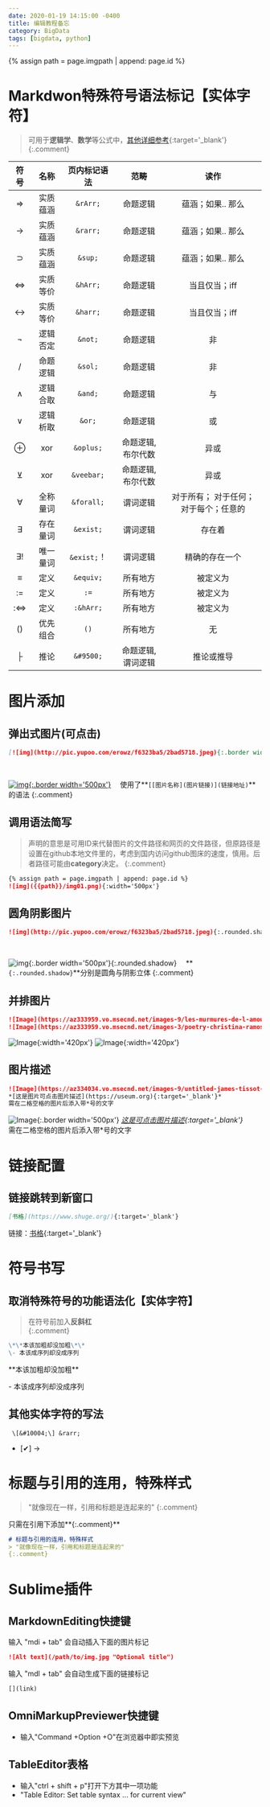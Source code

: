 ```yaml
---
date: 2020-01-19 14:15:00 -0400
title: 编辑教程备忘
category: BigData
tags: [bigdata, python]
---
```

{% assign path = page.imgpath | append: page.id %}

# Markdwon特殊符号语法标记【实体字符】
> 可用于**逻辑学**、**数学**等公式中，[其他详细参考](https://blog.csdn.net/qq_33538554/article/details/86999348){:target='_blank'}
{:.comment}   


| 符号  |  名称  |   页内标记语法   |     范畴     |         读作          |
|:---:|:----:|:----------:|:----------:|:-------------------:|
|  ⇒  | 实质蕴涵 |  `&rArr;`  |    命题逻辑    |     蕴涵；如果.. 那么      |
|  →  | 实质蕴涵 |  `&rarr;`  |    命题逻辑    |     蕴涵；如果.. 那么      |
|  ⊃  | 实质蕴涵 |  `&sup;`   |    命题逻辑    |     蕴涵；如果.. 那么      |
|  ⇔  | 实质等价 |  `&hArr;`  |    命题逻辑    |      当且仅当；iff       |
|  ↔  | 实质等价 |  `&harr;`  |    命题逻辑    |      当且仅当；iff       |
|  ¬  | 逻辑否定 |  `&not;`   |    命题逻辑    |          非          |
|  /  | 命题逻辑 |  `&sol;`   |    命题逻辑    |          非          |
|  ∧  | 逻辑合取 |  `&and;`   |    命题逻辑    |          与          |
|  ∨  | 逻辑析取 |   `&or;`   |    命题逻辑    |          或          |
|  ⊕  | xor  | `&oplus;`  | 命题逻辑, 布尔代数 |         异或          |
|  ⊻  | xor  | `&veebar;` | 命题逻辑, 布尔代数 |         异或          |
|  ∀  | 全称量词 | `&forall;` |    谓词逻辑    | 对于所有； 对于任何；对于每个；任意的 |
|  ∃  | 存在量词 | `&exist;`  |    谓词逻辑    |         存在着         |
| ∃!  | 唯一量词 | `&exist;`！ |    谓词逻辑    |       精确的存在一个       |
|  ≡  |  定义  | `&equiv;`  |    所有地方    |        被定义为         |
| :=  |  定义  |    `:=`    |    所有地方    |        被定义为         |
| :⇔  |  定义  | `:&hArr;`  |    所有地方    |        被定义为         |
| ()  | 优先组合 |    `()`    |    所有地方    |          无          |
|  ├  |  推论  | `&#9500;`  | 命题逻辑, 谓词逻辑 |        推论或推导        |

# 图片添加

## 弹出式图片(可点击)

```markdown
[![img](http://pic.yupoo.com/erowz/f6323ba5/2bad5718.jpeg){:.border width='600px'}](http://pic.yupoo.com/erowz/f6323ba5/2bad5718.jpeg)
```

&emsp;

[![img](http://pic.yupoo.com/erowz/f6323ba5/2bad5718.jpeg){:.border width='500px'}](http://pic.yupoo.com/erowz/f6323ba5/2bad5718.jpeg)
&emsp;使用了**`[[图片名称](图片链接)](链接地址)`**的语法
{:.comment}

## 调用语法简写
> 声明的意思是可用ID来代替图片的文件路径和网页的文件路径，但原路径是设置在github本地文件里的，考虑到国内访问github图床的速度，慎用。后者路径可能由**category**决定。
{:.comment}  

```markdown
{% assign path = page.imgpath | append: page.id %}
![img]({{path}}/img01.png){:width='500px'}
```

## 圆角阴影图片

```markdown
![img](http://pic.yupoo.com/erowz/f6323ba5/2bad5718.jpeg){:.rounded.shadow}
```

&emsp;

![img](http://pic.yupoo.com/erowz/f6323ba5/2bad5718.jpeg){:.border width='500px'}{:.rounded.shadow}
&emsp;**`{:.rounded.shadow}`**分别是圆角与阴影立体
{:.comment}

## 并排图片

```markdown
![Image](https://az333959.vo.msecnd.net/images-9/les-murmures-de-l-amour-william-adolphe-bouguereau-1889-9f2142ca.jpg){:width='420px'}
![Image](https://az333959.vo.msecnd.net/images-3/poetry-christina-ramos-2013-452f2960.jpg){:width='420px'} 
```

![Image](https://az333959.vo.msecnd.net/images-9/les-murmures-de-l-amour-william-adolphe-bouguereau-1889-9f2142ca.jpg){:width='420px'}
![Image](https://az333959.vo.msecnd.net/images-3/poetry-christina-ramos-2013-452f2960.jpg){:width='420px'}

## 图片描述

```markdown
![Image](https://az334034.vo.msecnd.net/images-9/untitled-james-tissot-1-a1edcf14.jpg){:.border width='500px'}  
*[这是图片可点击图片描述](https://useum.org){:target='_blank'}*  
需在二格空格的图片后添入带*号的文字
```

![Image](https://az334034.vo.msecnd.net/images-9/untitled-james-tissot-1-a1edcf14.jpg){:.border width='500px'}
*[这是可点击图片描述](https://useum.org){:target='_blank'}*  
需在二格空格的图片后添入带*号的文字


# 链接配置

## 链接跳转到新窗口

```markdown
[书格](https://www.shuge.org/){:target='_blank'}
```

链接：[书格](https://www.shuge.org/){:target='_blank'}  

# 符号书写

## 取消特殊符号的功能语法化【实体字符】
> 在符号前加入**反斜杠**\
{:.comment}  

```markdown
\*\*本该加粗却没加粗\*\*
\- 本该成序列却没成序列
```

\*\*本该加粗却没加粗\*\*

\- 本该成序列却没成序列

## 其他实体字符的写法

```
 \[&#10004;\] &rarr; 
```
- \[&#10004;\] &rarr;

# 标题与引用的连用，特殊样式
> "就像现在一样，引用和标题是连起来的"
{:.comment}  

只需在引用下添加**{:.comment}**

```markdown
# 标题与引用的连用，特殊样式
> "就像现在一样，引用和标题是连起来的"
{:.comment}  
```

# Sublime插件

## MarkdownEditing快捷键

输入 "mdi + tab" 会自动插入下面的图片标记

```markdown
![Alt text](/path/to/img.jpg "Optional title")
```

输入 "mdl + tab" 会自动生成下面的链接标记

```markdown
[](link)
```

## OmniMarkupPreviewer快捷键
- 输入"Command +Option +O"在浏览器中即实预览

## TableEditor表格
- 输入"ctrl + shift + p"打开下方其中一项功能
- "Table Editor: Set table syntax ... for current view"




